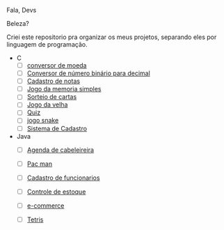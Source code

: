 Fala, Devs 

Beleza? 

Criei este repositorio pra organizar os meus projetos, separando eles por linguagem de programação.

- C
   - [ ] [conversor de moeda]()
   - [ ] [Conversor de número binário para decimal]()
   - [ ] [Cadastro de notas]()
   - [ ] [Jogo da memoria simples]()
   - [ ] [Sorteio de cartas]()
   - [ ] [Jogo da velha]()
   - [ ] [Quiz]()
   - [ ] [jogo snake]()
   - [ ] [Sistema de Cadastro]()

- Java
   - [ ] [Agenda de cabeleireira]()
   - [ ] [Pac man]()
   - [ ] [Cadastro de funcionarios]()
   - [ ] [Controle de estoque]()
   - [ ] [e-commerce]()
   - [ ] [Tetris]()


   

